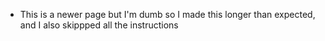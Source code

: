 - This is a newer page but I'm dumb so I made this longer than expected, and I also skippped all the instructions